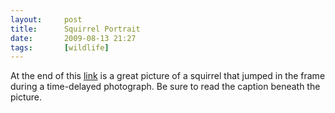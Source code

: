 ```yaml
---
layout:     post
title:      Squirrel Portrait
date:       2009-08-13 21:27
tags:       [wildlife]
---
```


At the end of this
[link](http://photography.nationalgeographic.com/photography/enlarge/squirrel-portrait-banff.html)
is a great picture of a squirrel that jumped in the frame during a
time-delayed photograph. Be sure to read the caption beneath the
picture.